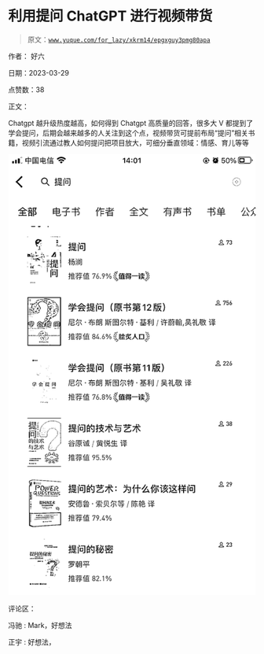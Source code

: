 # 利用提问 ChatGPT 进行视频带货

> 原文：[`www.yuque.com/for_lazy/xkrm14/epgxguy3pmg80apa`](https://www.yuque.com/for_lazy/xkrm14/epgxguy3pmg80apa)

作者： 好六

日期：2023-03-29

点赞数：38

正文：

Chatgpt 越升级热度越高，如何得到 Chatgpt 高质量的回答，很多大 V 都提到了学会提问，后期会越来越多的人关注到这个点，视频带货可提前布局“提问”相关书籍，视频引流通过教人如何提问把项目放大，可细分垂直领域：情感、育儿等等

![](img/1c2a5a66dc03d9e77224c8477240f57c.png)  

评论区：

冯驰 : Mark，好想法

正宇 : 好想法，



